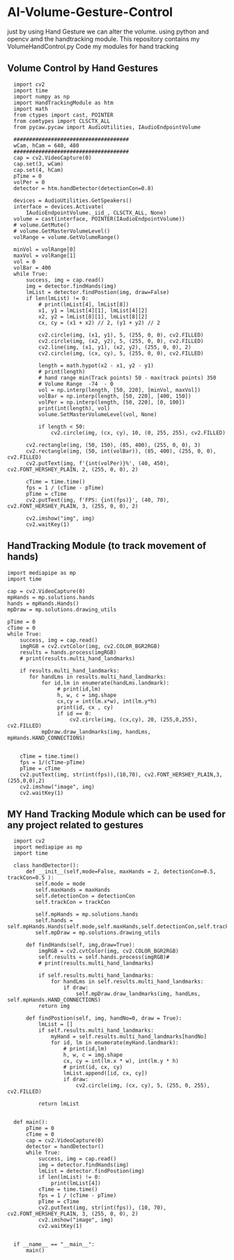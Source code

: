 # AI-Volume-Gesture-Control
just by using Hand Gesture we can alter the volume. using python and opencv amd the handtracking module. This repository contains my VolumeHandControl.py Code my modules for hand tracking

## Volume Control by Hand Gestures
      import cv2
      import time
      import numpy as np
      import HandTrackingModule as htm
      import math
      from ctypes import cast, POINTER
      from comtypes import CLSCTX_ALL
      from pycaw.pycaw import AudioUtilities, IAudioEndpointVolume

      #####################################
      wCam, hCam = 640, 480
      #####################################
      cap = cv2.VideoCapture(0)
      cap.set(3, wCam)
      cap.set(4, hCam)
      pTime = 0
      volPer = 0
      detector = htm.handDetector(detectionCon=0.8)

      devices = AudioUtilities.GetSpeakers()
      interface = devices.Activate(
          IAudioEndpointVolume._iid_, CLSCTX_ALL, None)
      volume = cast(interface, POINTER(IAudioEndpointVolume))
      # volume.GetMute()
      # volume.GetMasterVolumeLevel()
      volRange = volume.GetVolumeRange()

      minVol = volRange[0]
      maxVol = volRange[1]
      vol = 0
      volBar = 400
      while True:
          success, img = cap.read()
          img = detector.findHands(img)
          lmList = detector.findPostion(img, draw=False)
          if len(lmList) != 0:
              # print(lmList[4], lmList[8])
              x1, y1 = lmList[4][1], lmList[4][2]
              x2, y2 = lmList[8][1], lmList[8][2]
              cx, cy = (x1 + x2) // 2, (y1 + y2) // 2

              cv2.circle(img, (x1, y1), 5, (255, 0, 0), cv2.FILLED)
              cv2.circle(img, (x2, y2), 5, (255, 0, 0), cv2.FILLED)
              cv2.line(img, (x1, y1), (x2, y2), (255, 0, 0), 2)
              cv2.circle(img, (cx, cy), 5, (255, 0, 0), cv2.FILLED)

              length = math.hypot(x2 - x1, y2 - y1)
              # print(length)
              # hand range min(Track points) 50 - max(track points) 350
              # Volume Range  -74  - 0
              vol = np.interp(length, [50, 220], [minVol, maxVol])
              volBar = np.interp(length, [50, 220], [400, 150])
              volPer = np.interp(length, [50, 220], [0, 100])
              print(int(length), vol)
              volume.SetMasterVolumeLevel(vol, None)

              if length < 50:
                  cv2.circle(img, (cx, cy), 10, (0, 255, 255), cv2.FILLED)

          cv2.rectangle(img, (50, 150), (85, 400), (255, 0, 0), 3)
          cv2.rectangle(img, (50, int(volBar)), (85, 400), (255, 0, 0), cv2.FILLED)
          cv2.putText(img, f'{int(volPer)}%', (40, 450), cv2.FONT_HERSHEY_PLAIN, 2, (255, 0, 0), 2)

          cTime = time.time()
          fps = 1 / (cTime - pTime)
          pTime = cTime
          cv2.putText(img, f'FPS: {int(fps)}', (40, 70), cv2.FONT_HERSHEY_PLAIN, 3, (255, 0, 0), 2)

          cv2.imshow("img", img)
          cv2.waitKey(1)


## HandTracking Module (to track movement of hands)

    import mediapipe as mp
    import time

    cap = cv2.VideoCapture(0)
    mpHands = mp.solutions.hands
    hands = mpHands.Hands()
    mpDraw = mp.solutions.drawing_utils

    pTime = 0
    cTime = 0
    while True:
        success, img = cap.read()
        imgRGB = cv2.cvtColor(img, cv2.COLOR_BGR2RGB)
        results = hands.process(imgRGB)
        # print(results.multi_hand_landmarks)

        if results.multi_hand_landmarks:
           for handLms in results.multi_hand_landmarks:
               for id,lm in enumerate(handLms.landmark):
                    # print(id,lm)
                    h, w, c = img.shape
                    cx,cy = int(lm.x*w), int(lm.y*h)
                    print(id, cx , cy)
                    if id == 0:
                        cv2.circle(img, (cx,cy), 20, (255,0,255), cv2.FILLED)
               mpDraw.draw_landmarks(img, handLms, mpHands.HAND_CONNECTIONS)


        cTime = time.time()
        fps = 1/(cTime-pTime)
        pTime = cTime
        cv2.putText(img, str(int(fps)),(10,70), cv2.FONT_HERSHEY_PLAIN,3,(255,0,0),2)
        cv2.imshow("image", img)
        cv2.waitKey(1)
       
## MY Hand Tracking Module which can be used for any project related to gestures

      import cv2
      import mediapipe as mp
      import time

      class handDetector():
          def __init__(self,mode=False, maxHands = 2, detectionCon=0.5, trackCon=0.5 ):
             self.mode = mode
             self.maxHands = maxHands
             self.detectionCon = detectionCon
             self.trackCon = trackCon

             self.mpHands = mp.solutions.hands
             self.hands = self.mpHands.Hands(self.mode,self.maxHands,self.detectionCon,self.trackCon)
             self.mpDraw = mp.solutions.drawing_utils

          def findHands(self, img,draw=True):
              imgRGB = cv2.cvtColor(img, cv2.COLOR_BGR2RGB)
              self.results = self.hands.process(imgRGB)#
              # print(results.multi_hand_landmarks)

              if self.results.multi_hand_landmarks:
                  for handLms in self.results.multi_hand_landmarks:
                      if draw:
                          self.mpDraw.draw_landmarks(img, handLms, self.mpHands.HAND_CONNECTIONS)
              return img

          def findPostion(self, img, handNo=0, draw = True):
              lmList = []
              if self.results.multi_hand_landmarks:
                  myHand = self.results.multi_hand_landmarks[handNo]
                  for id, lm in enumerate(myHand.landmark):
                      # print(id,lm)
                      h, w, c = img.shape
                      cx, cy = int(lm.x * w), int(lm.y * h)
                      # print(id, cx, cy)
                      lmList.append([id, cx, cy])
                      if draw:
                          cv2.circle(img, (cx, cy), 5, (255, 0, 255), cv2.FILLED)

              return lmList


      def main():
          pTime = 0
          cTime = 0
          cap = cv2.VideoCapture(0)
          detector = handDetector()
          while True:
              success, img = cap.read()
              img = detector.findHands(img)
              lmList = detector.findPostion(img)
              if len(lmList) != 0:
                  print(lmList[4])
              cTime = time.time()
              fps = 1 / (cTime - pTime)
              pTime = cTime
              cv2.putText(img, str(int(fps)), (10, 70), cv2.FONT_HERSHEY_PLAIN, 3, (255, 0, 0), 2)
              cv2.imshow("image", img)
              cv2.waitKey(1)


      if __name__ == "__main__":
          main()

